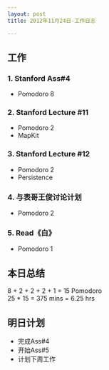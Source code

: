 ```yaml
---
layout: post
title: 2012年11月24日-工作日志  

---
```


  
## 工作

### 1. Stanford Ass#4    
-  Pomodoro 8   

### 2. Stanford Lecture #11  
-  Pomodoro 2  
-  MapKit    

### 3. Stanford Lecture #12
-  Pomodoro 2     
-  Persistence    
  
### 4. 与表哥王俊讨论计划
-  Pomodoro 2  
  
### 5. Read《白》  
-  Pomodoro 1
  
## 本日总结    

8 + 2 + 2 + 2 + 1 =  15 Pomodoro    
25 * 15 = 375 mins = 6.25 hrs  
  
## 明日计划    
  
- 完成Ass#4  
- 开始Ass#5
- 计划下周工作  
  








  

    
